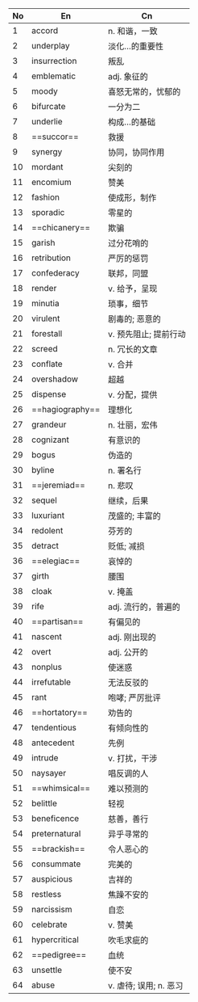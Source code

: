 | No  | En              | Cn               |
| --- | --------------- | ---------------- |
| 1   | accord          | n. 和谐，一致         |
| 2   | underplay       | 淡化…的重要性          |
| 3   | insurrection    | 叛乱               |
| 4   | emblematic      | adj. 象征的         |
| 5   | moody           | 喜怒无常的，忧郁的        |
| 6   | bifurcate       | 一分为二             |
| 7   | underlie        | 构成…的基础           |
| 8   | ==succor==      | 救援               |
| 9   | synergy         | 协同，协同作用          |
| 10  | mordant         | 尖刻的              |
| 11  | encomium        | 赞美               |
| 12  | fashion         | 使成形，制作           |
| 13  | sporadic        | 零星的              |
| 14  | ==chicanery==   | 欺骗               |
| 15  | garish          | 过分花哨的            |
| 16  | retribution     | 严厉的惩罚            |
| 17  | confederacy     | 联邦，同盟            |
| 18  | render          | v. 给予，呈现         |
| 19  | minutia         | 琐事，细节            |
| 20  | virulent        | 剧毒的; 恶意的         |
| 21  | forestall       | v. 预先阻止; 提前行动    |
| 22  | screed          | n. 冗长的文章         |
| 23  | conflate        | v. 合并            |
| 24  | overshadow      | 超越               |
| 25  | dispense        | v. 分配，提供         |
| 26  | ==hagiography== | 理想化              |
| 27  | grandeur        | n. 壮丽，宏伟         |
| 28  | cognizant       | 有意识的             |
| 29  | bogus           | 伪造的              |
| 30  | byline          | n. 署名行           |
| 31  | ==jeremiad==    | n. 悲叹            |
| 32  | sequel          | 继续，后果            |
| 33  | luxuriant       | 茂盛的; 丰富的         |
| 34  | redolent        | 芬芳的              |
| 35  | detract         | 贬低; 减损           |
| 36  | ==elegiac==     | 哀悼的              |
| 37  | girth           | 腰围               |
| 38  | cloak           | v. 掩盖            |
| 39  | rife            | adj. 流行的，普遍的     |
| 40  | ==partisan==    | 有偏见的             |
| 41  | nascent         | adj. 刚出现的        |
| 42  | overt           | adj. 公开的         |
| 43  | nonplus         | 使迷惑              |
| 44  | irrefutable     | 无法反驳的            |
| 45  | rant            | 咆哮; 严厉批评         |
| 46  | ==hortatory==   | 劝告的              |
| 47  | tendentious     | 有倾向性的            |
| 48  | antecedent      | 先例               |
| 49  | intrude         | v. 打扰，干涉         |
| 50  | naysayer        | 唱反调的人            |
| 51  | ==whimsical==   | 难以预测的            |
| 52  | belittle        | 轻视               |
| 53  | beneficence     | 慈善，善行            |
| 54  | preternatural   | 异乎寻常的            |
| 55  | ==brackish==    | 令人恶心的            |
| 56  | consummate      | 完美的              |
| 57  | auspicious      | 吉祥的              |
| 58  | restless        | 焦躁不安的            |
| 59  | narcissism      | 自恋               |
| 60  | celebrate       | v. 赞美            |
| 61  | hypercritical   | 吹毛求疵的            |
| 62  | ==pedigree==    | 血统               |
| 63  | unsettle        | 使不安              |
| 64  | abuse           | v. 虐待; 误用; n. 恶习 |

